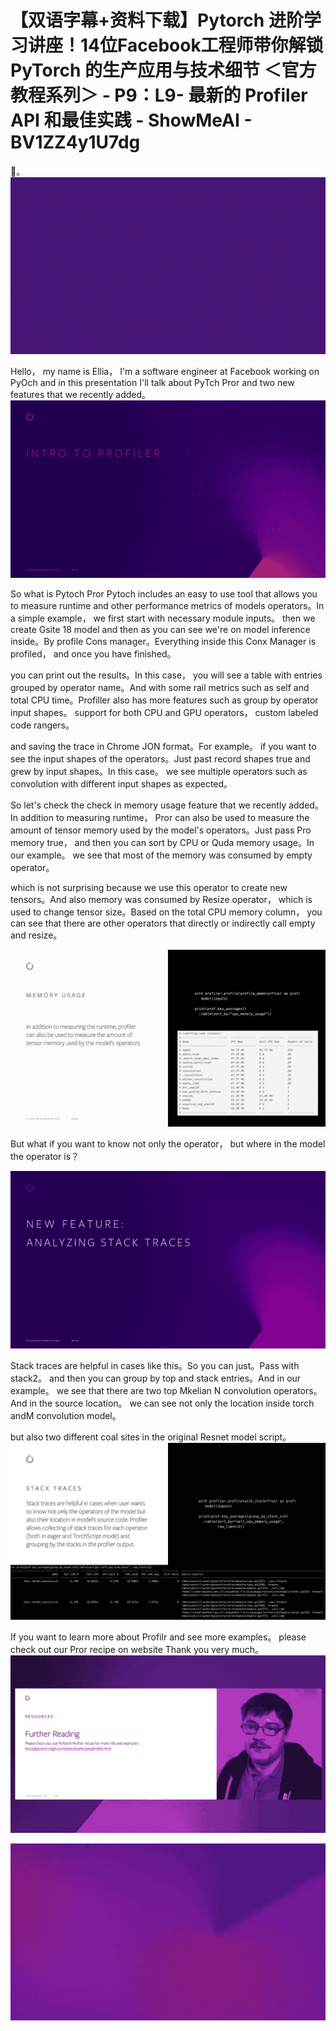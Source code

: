 # 【双语字幕+资料下载】Pytorch 进阶学习讲座！14位Facebook工程师带你解锁 PyTorch 的生产应用与技术细节 ＜官方教程系列＞ - P9：L9- 最新的 Profiler API 和最佳实践 - ShowMeAI - BV1ZZ4y1U7dg

🎼。![](img/8ecf516795c50978f573dce9c644f972_1.png)

Hello， my name is Ellia， I'm a software engineer at Facebook working on PyOch and in this presentation I'll talk about PyTch Pror and two new features that we recently added。![](img/8ecf516795c50978f573dce9c644f972_3.png)

So what is Pytoch Pror Pytoch includes an easy to use tool that allows you to measure runtime and other performance metrics of models operators。In a simple example， we first start with necessary module inputs。 then we create Gsite 18 model and then as you can see we're on model inference inside。By profile Cons manager。Everything inside this Conx Manager is profiled， and once you have finished。

 you can print out the results。In this case， you will see a table with entries grouped by operator name。And with some rail metrics such as self and total CPU time。Profiller also has more features such as group by operator input shapes。 support for both CPU and GPU operators， custom labeled code rangers。

 and saving the trace in Chrome JON format。For example。 if you want to see the input shapes of the operators。Just past record shapes true and grew by input shapes。In this case。 we see multiple operators such as convolution with different input shapes as expected。

So let's check the check in memory usage feature that we recently added。In addition to measuring runtime， Pror can also be used to measure the amount of tensor memory used by the model's operators。Just pass Pro memory true， and then you can sort by CPU or Quda memory usage。In our example。 we see that most of the memory was consumed by empty operator。

 which is not surprising because we use this operator to create new tensors。And also memory was consumed by Resize operator， which is used to change tensor size。Based on the total CPU memory column， you can see that there are other operators that directly or indirectly call empty and resize。

![](img/8ecf516795c50978f573dce9c644f972_5.png)

But what if you want to know not only the operator， but where in the model the operator is？



![](img/8ecf516795c50978f573dce9c644f972_7.png)

Stack traces are helpful in cases like this。So you can just。Pass with stack2。 and then you can group by top and stack entries。And in our example。 we see that there are two top Mkelian N convolution operators。And in the source location。 we can see not only the location inside torch andM convolution model。

 but also two different coal sites in the original Resnet model script。![](img/8ecf516795c50978f573dce9c644f972_9.png)

If you want to learn more about Profilr and see more examples。 please check out our Pror recipe on website Thank you very much。![](img/8ecf516795c50978f573dce9c644f972_11.png)

![](img/8ecf516795c50978f573dce9c644f972_12.png)